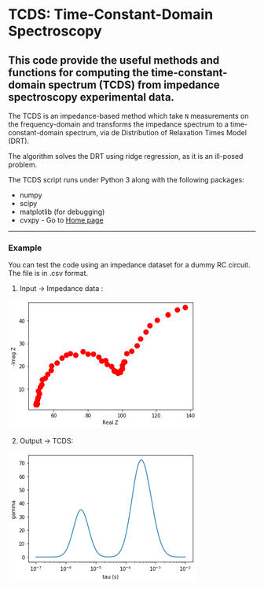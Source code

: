 # TCDS: Time-Constant-Domain Spectroscopy

## This code provide the useful methods and functions for computing the time-constant-domain spectrum (TCDS) from impedance spectroscopy experimental data.

The TCDS is an impedance-based method which take ```N``` measurements on the frequency-domain and transforms the impedance spectrum to a time-constant-domain spectrum, via de Distribution of Relaxation Times Model (DRT).

The algorithm solves the DRT using ridge regression, as it is an ill-posed problem.

The TCDS script runs under Python 3 along with the following packages:

- numpy
- scipy
- matplotlib (for debugging)
- cvxpy - Go to [Home page](https://www.cvxpy.org/index.html)

------

### Example

You can test the code using an impedance dataset for a dummy RC circuit. The file is in .csv format. 


1) Input -> Impedance data : 

![](https://github.com/rgunam/TCDS/blob/master/nyquist_RC.png)



2) Output -> TCDS: 

![](https://github.com/rgunam/TCDS/blob/master/TCDS_RC.png)
